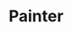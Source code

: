 ---
name: "Konstantinos Ladianos"
title: "Painter"
contribution: "Interviewed"
avatar: images/collaborators/konstantinos.jpg
---